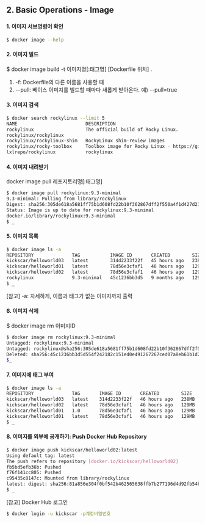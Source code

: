 ## 2. Basic Operations - Image

#### 1. 이미지 서브명령어 확인

```bash
$ docker image --help
```

#### 2. 이미지 빌드

$ docker image build -t 이미지명[:태그명] [Dockerfile 위치] .

1. -f: Dockerfile의 다른 이름을 사용할 때
2. --pull: 베이스 이미지를 빌드할 때마다 새롭게 받아온다. 예) --pull=true

#### 3. 이미지 검색

```bash
$ docker search rockylinux --limit 5
NAME                         DESCRIPTION                                     STARS     OFFICIAL
rockylinux                   The official build of Rocky Linux.              247       [OK]
rockylinux/rockylinux                                                        70        
rockylinux/rockylinux-shim   RockyLinux shim-review images                   0         
rockylinux/rocky-toolbox     Toolbox image for Rocky Linux - https://gith…   1         
lxlrepo/rockylinux           rockylinux                                      0 
```

#### 4. 이미지 내려받기

docker image pull 레포지토리명[:태그명]

```bash
$ docker image pull rockylinux:9.3-minimal
9.3-minimal: Pulling from library/rockylinux
Digest: sha256:305de618a5681ff75b1d608fd22b10f362867dff2f550a4f1d427d21cd7f42b4
Status: Image is up to date for rockylinux:9.3-minimal
docker.io/library/rockylinux:9.3-minimal                                      0
$ _ 
``` 

#### 5. 이미지 목록

```bash
$ docker image ls -a
REPOSITORY              TAG           IMAGE ID       CREATED        SIZE
kickscar/helloworld03   latest        314d2233f22f   45 hours ago   238MB
kickscar/helloworld01   latest        78d56e3cfaf1   46 hours ago   129MB
kickscar/helloworld02   latest        78d56e3cfaf1   46 hours ago   129MB
rockylinux              9.3-minimal   45c1236bb3d5   9 months ago   129MB
$ _
```

[참고] -a: 자세하게, 이름과 태그가 없는 이미지까지 출력

#### 6. 이미지 삭제

$ docker image rm 이미지ID

```bash
$ docker image rm rockylinux:9.3-minimal
Untagged: rockylinux:9.3-minimal
Untagged: rockylinux@sha256:305de618a5681ff75b1d608fd22b10f362867dff2f550a4f1d427d21cd7f42b4
Deleted: sha256:45c1236bb3d5d554f242182c151ed0e491267267ced07a8eb61b1d2fa1b519bb
$_
```

#### 7. 이미지에 태그 부여

```bash
$ docker image ls -a
REPOSITORY              TAG       IMAGE ID       CREATED        SIZE
kickscar/helloworld03   latest    314d2233f22f   46 hours ago   238MB
kickscar/helloworld02   latest    78d56e3cfaf1   46 hours ago   129MB
kickscar/helloworld01   1.0       78d56e3cfaf1   46 hours ago   129MB
kickscar/helloworld01   latest    78d56e3cfaf1   46 hours ago   129MB
$ _
```

#### 8. 이미지를 외부에 공개하기: Push Docker Hub Repository

```bash
$ docker image push kickscar/helloworld02:latest
Using default tag: latest
The push refers to repository [docker.io/kickscar/helloworld02]
fb5bd5efb36b: Pushed 
f76f141cc805: Pushed 
c95435c8147c: Mounted from library/rockylinux 
latest: digest: sha256:81a856e304f0bf542b462565638ffb7b277196d4d92fb54b22b61bd7bc27cb05 size: 943
$ _
```

[참고] Docker Hub 로그인

```bash
$ docker login -u kickscar -p계정비밀번호
```